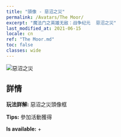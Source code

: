 ```yaml
---
title: "頭像 - 惡沼之災"
permalink: /Avatars/The Moor/
excerpt: "魔法门之英雄无敌：战争纪元  惡沼之災"
last_modified_at: 2021-06-15
locale: cn
ref: "The Moor.md"
toc: false
classes: wide
---
```

 ![惡沼之災](/images/a/avatarFrame_70.png)

## 詳情

 **玩法詳解:** 惡沼之災頭像框 

 **Tips:** 參加活動獲得 

 **Is available:**  + 

